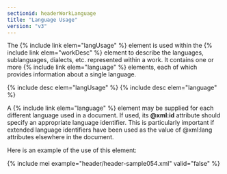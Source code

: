 ```yaml
---
sectionid: headerWorkLanguage
title: "Language Usage"
version: "v3"
---
```


The {% include link elem="langUsage" %} element is used within the {% include link elem="workDesc" %} element to describe the languages, sublanguages, dialects, etc. represented
within a work. It contains one or more {% include link elem="language" %} elements, each of
which provides information about a single language.



{% include desc elem="langUsage" %}
{% include desc elem="language" %}




A {% include link elem="language" %} element may be supplied for each different language used
in a document. If used, its **@xml:id** attribute should specify an appropriate
language identifier. This is particularly important if extended language identifiers
have
been used as the value of @xml:lang attributes elsewhere in the document.

Here is an example of the use of this element:

{% include mei example="header/header-sample054.xml" valid="false" %}
